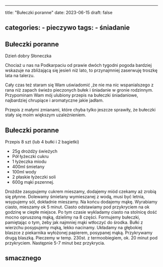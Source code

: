 

---
title: "Bułeczki poranne"
date: 2023-06-15
draft: false

categories:
    - pieczywo
tags:
    - śniadanie
---

## Bułeczki poranne


Dzień dobry Słoneczka

Chociaż u nas na Podkarpaciu od prawie dwóch tygodni pogoda bardziej wskazuje na zbliżającą się jesień niż lato, to przynajmniej zaserwuję troszkę lata na talerzu.

Cały czas też staram się Wam uświadomić ,że nie ma nic wspanialszego z rana niż zapach świeżo pieczonych bułek i śniadanie w gronie rodzinnym.
Przypominam Wam mój ulubiony przepis na bułeczki śniadaniowe, najbardziej chrupiące i aromatyczne jakie jadłam.
 
Przepis z małymi zmianami, które chyba tylko jeszcze sprawiły, że bułeczki stały się moim większym uzależnieniem.


## Bułeczki poranne

Przepis 8 szt (lub 4 bułki i 2 bagietki)

* 25g drożdży świeżych
* Pół łyżeczki cukru
* 1 łyżeczka miodu
* 400ml śmietany
* 100ml wody
* 2 płaskie łyżeczki soli
* 600g mąki pszennej.

Drożdże zasypujemy cukrem mieszamy, dodajemy miód czekamy aż zrobią się płynne. Dolewamy śmietany wymieszanej z wodą, musi być letnia, wsypujemy sól, dokładnie mieszamy. 
Na końcu dodajemy mąkę. 
Wyrabiamy ciasto, mieszamy ok 5 minut.
Ciasto odstawiamy pod przykryciem na ok godzinę w ciepłe miejsce.
Po tym czasie wykladamy ciasto na stolnicę dość mocno opruszoną mąką, dzielimy na 8 części.
Formujemy bułeczki, pamiętając o tym, żeby jak najmniej mąki wtłoczyć do środka. Bułki z wierzchu posypujemy mąką, lekko nacinamy.
Układamy na głębokiej blaszce z piekarnika wyłożonej papierem, posypanej mąką.
Przykrywamy drugą blaszką.
Pieczemy w temp. 230st. z termoobiegiem, ok. 20 minut pod przykryciem.
Następnie 5-7 minut bez przykrycia.


## smacznego